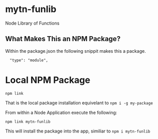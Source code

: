 # mytn-funlib
Node Library of Functions

## What Makes This an NPM Package?

Within the package.json the following snippit makes this a package.
```
  "type": "module",
```

# Local NPM Package

`npm link`</br>

That is the local package installation equivelant to `npm i -g my-package`

From within a Node Application execute the following:

`npm link mytn-funlib`

This will install the package into the app, similiar to `npm i mytn-funlib`


